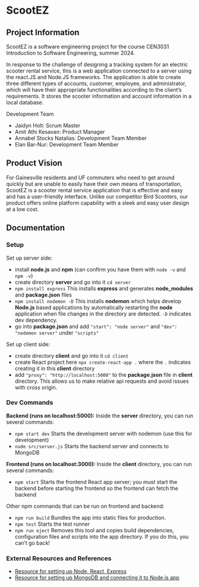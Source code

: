 # ScootEZ

## Project Information
ScootEZ is a software engineering project for the course CEN3031 Introduction to Software Engineering, summer 2024.

In response to the challenge of designing a tracking system for an electric scooter rental service, this is a web application connected to a server using the react.JS and Node.JS frameworks. The application is able to create three different types of accounts, customer, employee, and administrator, which will have their appropriate functionalities according to the client’s requirements. It stores the scooter information and account information in a local database.

Development Team
* Jaidyn Holt: Scrum Master
* Amit Athi Kesavan: Product Manager
* Annabel Stocks Natalias: Development Team Member
* Elan Bar-Nur: Development Team Member

## Product Vision
For Gainesville residents and UF commuters who need to get around quickly but are unable to easily have their own means of transportation, ScootEZ is a scooter rental service application that is effective and easy and has a user-friendly interface. Unlike our competitor Bird Scooters, our product offers online platform capability with a sleek and easy user design at a low cost.

## Documentation

### Setup


Set up server side:
* install __node.js__ and __npm__ (can confirm you have them with ```node -v``` and ```npm -v```)
* create directory __server__ and go into it ```cd server```
* ```npm install express``` This installs __express__ and generates __node_modules__ and __package.json__ files
* ```npm install nodemon -D``` This installs __nodemon__ which helps develop __Node.js__ based applications by automatically restarting the __node__ application when file changes in the directory are detected. ```-D``` indicates dev dependency.
* go into __package.json__ and add ```"start": "node server"``` and ```"dev": "nodemon server"``` under ```"scripts"```

Set up client side:
* create directory __client__ and go into it ```cd client```
* create React project here ```npx create-react-app .``` where the ```.``` indicates creating it in this __client__ directory
* add ```"proxy": "http://localhost:5000"``` to the __package.json__ file in __client__ directory. This allows us to make relative api requests and avoid issues with cross origin.

### Dev Commands
__Backend (runs on localhost:5000):__ Inside the __server__ directory, you can run several commands:
* ```npm start dev``` Starts the development server with nodemon (use this for development)
* ```node src/server.js``` Starts the backend server and connects to MongoDB

__Frontend (runs on localhost:3000):__ Inside the __client__ directory, you can run several commands:
* ```npm start``` Starts the frontend React app server; you must start the backend before starting the frontend so the frontend can fetch the backend

Other npm commands that can be run on frontend and backend:
* ```npm run build``` Bundles the app into static files for production.
* ```npm test``` Starts the test runner
* ```npm run eject``` Removes this tool and copies build dependencies, configuration files and scripts into the app directory. If you do this, you can’t go back!

### External Resources and References
* <a href="https://youtu.be/w3vs4a03y3I?feature=shared" target="_blank">Resource for setting up Node, React, Express</a>
* <a href="https://youtu.be/bhiEJW5poHU?feature=shared" target="_blank">Resource for setting up MongoDB and connecting it to Node.js app</a>